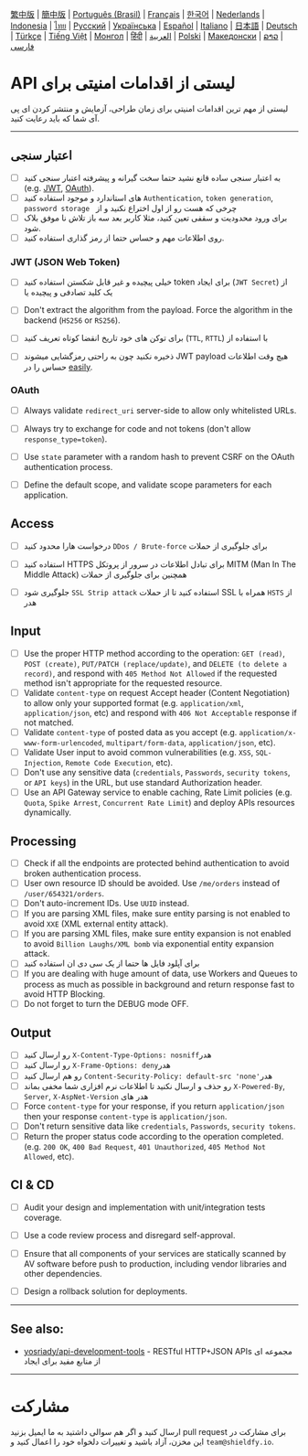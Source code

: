 [繁中版](./README-tw.md) | [簡中版](./README-zh.md) | [Português (Brasil)](./README-pt_BR.md) | [Français](./README-fr.md) | [한국어](./README-ko.md) | [Nederlands](./README-nl.md) | [Indonesia](./README-id.md) | [ไทย](./README-th.md) | [Русский](./README-ru.md) | [Українська](./README-uk.md) | [Español](./README-es.md) | [Italiano](./README-it.md) | [日本語](./README-ja.md) | [Deutsch](./README-de.md) | [Türkçe](./README-tr.md) | [Tiếng Việt](./README-vi.md) | [Монгол](./README-mn.md) | [हिंदी](./README-hi.md) | [العربية](./README-ar.md) | [Polski](./README-pl.md) | [Македонски](.README-mk.md) | [ລາວ](./README-lo.md) | [فارسی](./README-fa.md)


# API لیستی از اقدامات امنیتی برای
لیستی از مهم ترین اقدامات امنیتی برای زمان طراحی، آزمایش و منتشر کردن ای پی آی شما که باید رعایت کنید.

---

## اعتبار سنجی
- [ ] به اعتبار سنجی ساده قانع نشید حتما سخت گیرانه و پیشرفته اعتبار سنجی کنید  (e.g. [JWT](https://jwt.io/), [OAuth](https://oauth.net/)).
- [ ] های استاندارد و موجود استفاده کنید `Authentication`, `token generation`,  `password storage ` چرخی که هست رو از اول اختراع نکنید و از   
- [ ] برای ورود محدودیت و سقفی تعین کنید، مثلا کاربر بعد سه باز تلاش نا موفق بلاک شود.
- [ ] روی اطلاعات مهم و حساس حتما از رمز گذاری استفاده کنید.

### JWT (JSON Web Token)
- [ ] خیلی پیچیده و غیر قابل شکستن استفاده کنید token برای ایجاد (`JWT Secret`) از یک کلید تصادفی و پیچیده یا  
- [ ] Don't extract the algorithm from the payload. Force the algorithm in the backend (`HS256` or `RS256`).
- [ ] برای توکن های خود تاریخ انقضا کوتاه تعریف کنید (`TTL`, `RTTL`) با استفاده از    
- [ ] ذخیره نکنید چون به راحتی رمزگشایی میشوند JWT payload هیچ وقت اطلاعات حساس را در  [easily](https://jwt.io/#debugger-io).



### OAuth
- [ ] Always validate `redirect_uri` server-side to allow only whitelisted URLs.
- [ ] Always try to exchange for code and not tokens (don't allow `response_type=token`).
- [ ] Use `state` parameter with a random hash to prevent CSRF on the OAuth authentication process.
- [ ] Define the default scope, and validate scope parameters for each application.



## Access
- [ ] درخواست هارا محدود کنید `DDos / Brute-force` برای جلوگیری از حملات
- [ ] استفاده کنید HTTPS برای تبادل اطلاعات در سرور از پروتکل  MITM (Man In The Middle Attack)  همچنین برای جلوگیری از حملات   
- [ ] جلوگیری شود `SSL Strip attack`  استفاده کنید تا از حملات  SSL همراه با `HSTS` از هدر 



## Input
- [ ] Use the proper HTTP method according to the operation: `GET (read)`, `POST (create)`, `PUT/PATCH (replace/update)`, and `DELETE (to delete a record)`, and respond with `405 Method Not Allowed` if the requested method isn't appropriate for the requested resource.
- [ ] Validate `content-type` on request Accept header (Content Negotiation) to allow only your supported format (e.g. `application/xml`, `application/json`, etc) and respond with `406 Not Acceptable` response if not matched.
- [ ] Validate `content-type` of posted data as you accept (e.g. `application/x-www-form-urlencoded`, `multipart/form-data`, `application/json`, etc).
- [ ] Validate User input to avoid common vulnerabilities (e.g. `XSS`, `SQL-Injection`, `Remote Code Execution`, etc).
- [ ] Don't use any sensitive data (`credentials`, `Passwords`, `security tokens`, or `API keys`) in the URL, but use standard Authorization header.
- [ ] Use an API Gateway service to enable caching, Rate Limit policies (e.g. `Quota`, `Spike Arrest`, `Concurrent Rate Limit`) and deploy APIs resources dynamically.

## Processing
- [ ] Check if all the endpoints are protected behind authentication to avoid broken authentication process.
- [ ] User own resource ID should be avoided. Use `/me/orders` instead of `/user/654321/orders`.
- [ ] Don't auto-increment IDs. Use `UUID` instead.
- [ ] If you are parsing XML files, make sure entity parsing is not enabled to avoid `XXE` (XML external entity attack).
- [ ] If you are parsing XML files, make sure entity expansion is not enabled to avoid `Billion Laughs/XML bomb` via exponential entity expansion attack.
- [ ] برای آپلود فایل ها حتما از یک سی دی ان استفاده کنید 
- [ ] If you are dealing with huge amount of data, use Workers and Queues to process as much as possible in background and return response fast to avoid HTTP Blocking.
- [ ] Do not forget to turn the DEBUG mode OFF.

## Output
- [ ] رو ارسال کنید `X-Content-Type-Options: nosniff`هدر 
- [ ] رو ارسال کنید `X-Frame-Options: deny`هدر  
- [ ] رو هم ارسال کنید `Content-Security-Policy: default-src 'none'`هدر
- [ ] رو حذف و ارسال نکنید تا اطلاعات نرم افزاری شما مخفی بماند `X-Powered-By`, `Server`, `X-AspNet-Version` هدر های 
- [ ] Force `content-type` for your response, if you return `application/json` then your response `content-type` is `application/json`.
- [ ] Don't return sensitive data like `credentials`, `Passwords`, `security tokens`.
- [ ] Return the proper status code according to the operation completed. (e.g. `200 OK`, `400 Bad Request`, `401 Unauthorized`, `405 Method Not Allowed`, etc).

## CI & CD
- [ ] Audit your design and implementation with unit/integration tests coverage.
- [ ] Use a code review process and disregard self-approval.
- [ ] Ensure that all components of your services are statically scanned by AV software before push to production, including vendor libraries and other dependencies.
- [ ] Design a rollback solution for deployments.


---

## See also:
- [yosriady/api-development-tools](https://github.com/yosriady/api-development-tools) - RESTful HTTP+JSON APIs مجموعه ای از منابع مفید برای ایجاد 



---

# مشارکت
ارسال کنید و اگر هم سوالی داشتید به ما ایمیل بزنید pull request برای مشارکت در این مخزن، آزاد باشید و تغییرات دلخواه خود را اعمال کنید و 
`team@shieldfy.io`.

